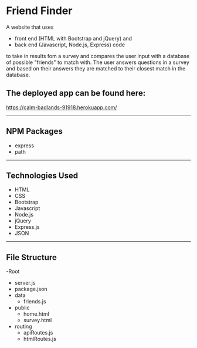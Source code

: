# Friend Finder

A website that uses

* front end (HTML with Bootstrap and jQuery) and 
* back end (Javascript, Node.js, Express) code 

to take in results fom a survey and compares the user input with a database of possible "friends" to match with.
The user answers questions in a survey and based on their answers they are matched to their closest match in the database.

## The deployed app can be found here: 
https://calm-badlands-91918.herokuapp.com/

---

## NPM Packages

* express
* path

---

## Technologies Used
* HTML
* CSS
* Bootstrap
* Javascript
* Node.js
* jQuery
* Express.js
* JSON

---

## File Structure

-Root
* server.js
* package.json
* data
  * friends.js
* public
  * home.html
  * survey.html
* routing
  * apiRoutes.js
  * htmlRoutes.js
